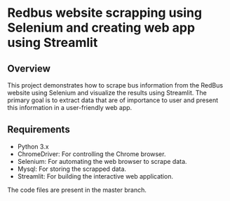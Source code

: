 # Redbus website scrapping using Selenium and creating web app using Streamlit

## Overview
This project demonstrates how to scrape bus information from the RedBus website using Selenium and visualize the results using Streamlit. The primary goal is to extract data that are of importance to user and present this information in a user-friendly web app.

## Requirements
- Python 3.x
- ChromeDriver: For controlling the Chrome browser.
- Selenium: For automating the web browser to scrape data.
- Mysql: For storing the scrapped data.
- Streamlit: For building the interactive web application.

The code files are present in the master branch.




